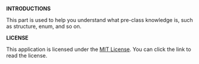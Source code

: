 **INTRODUCTIONS**  

This part is used to help you understand what pre-class knowledge is, such as structure, enum, and so on.  

**LICENSE**  

This application is licensed under the [MIT License](LICENSE). You can click the link to read the license.
